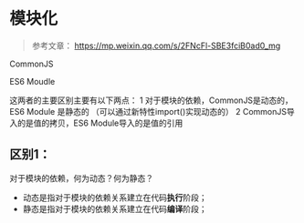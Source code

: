 # 模块化
> 参考文章： https://mp.weixin.qq.com/s/2FNcFl-SBE3fciB0ad0_mg

CommonJS

ES6 Moudle

这两者的主要区别主要有以下两点：
	1	对于模块的依赖，CommonJS是动态的，ES6 Module 是静态的 （可以通过新特性import()实现动态的）
	2	CommonJS导入的是值的拷贝，ES6 Module导入的是值的引用

## 区别1：

对于模块的依赖，何为动态？何为静态？

* 动态是指对于模块的依赖关系建立在代码**执行**阶段；
* 静态是指对于模块的依赖关系建立在代码**编译**阶段；


